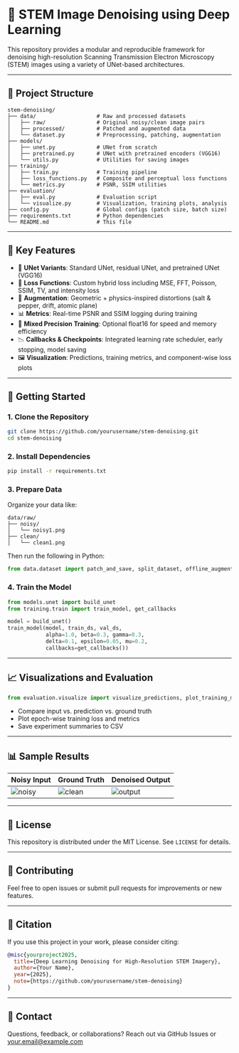 # 🔬 STEM Image Denoising using Deep Learning

This repository provides a modular and reproducible framework for denoising high-resolution Scanning Transmission Electron Microscopy (STEM) images using a variety of UNet-based architectures.

---

## 📁 Project Structure

```
stem-denoising/
├── data/                   # Raw and processed datasets
│   ├── raw/                # Original noisy/clean image pairs
│   ├── processed/          # Patched and augmented data
│   └── dataset.py          # Preprocessing, patching, augmentation
├── models/
│   ├── unet.py             # UNet from scratch
│   ├── pretrained.py       # UNet with pretrained encoders (VGG16)
│   └── utils.py            # Utilities for saving images
├── training/
│   ├── train.py            # Training pipeline
│   ├── loss_functions.py   # Composite and perceptual loss functions
│   └── metrics.py          # PSNR, SSIM utilities
├── evaluation/
│   ├── eval.py             # Evaluation script
│   └── visualize.py        # Visualization, training plots, analysis
├── config.py               # Global configs (patch size, batch size)
├── requirements.txt        # Python dependencies
└── README.md               # This file
```

---

## 🧠 Key Features

- 🔧 **UNet Variants**: Standard UNet, residual UNet, and pretrained UNet (VGG16)
- 🧪 **Loss Functions**: Custom hybrid loss including MSE, FFT, Poisson, SSIM, TV, and intensity loss
- 🔁 **Augmentation**: Geometric + physics-inspired distortions (salt & pepper, drift, atomic plane)
- 📊 **Metrics**: Real-time PSNR and SSIM logging during training
- 🧼 **Mixed Precision Training**: Optional float16 for speed and memory efficiency
- 📉 **Callbacks & Checkpoints**: Integrated learning rate scheduler, early stopping, model saving
- 🖼️ **Visualization**: Predictions, training metrics, and component-wise loss plots

---

## 🚀 Getting Started

### 1. Clone the Repository

```bash
git clone https://github.com/yourusername/stem-denoising.git
cd stem-denoising
```

### 2. Install Dependencies

```bash
pip install -r requirements.txt
```

### 3. Prepare Data

Organize your data like:

```
data/raw/
├── noisy/
│   └── noisy1.png
├── clean/
│   └── clean1.png
```

Then run the following in Python:

```python
from data.dataset import patch_and_save, split_dataset, offline_augmentation
```

### 4. Train the Model

```python
from models.unet import build_unet
from training.train import train_model, get_callbacks

model = build_unet()
train_model(model, train_ds, val_ds,
            alpha=1.0, beta=0.3, gamma=0.3,
            delta=0.1, epsilon=0.05, mu=0.2,
            callbacks=get_callbacks())
```

---

## 📈 Visualizations and Evaluation

```python
from evaluation.visualize import visualize_predictions, plot_training_metrics
```

- Compare input vs. prediction vs. ground truth
- Plot epoch-wise training loss and metrics
- Save experiment summaries to CSV

---

## 📊 Sample Results

| Noisy Input | Ground Truth | Denoised Output |
|-------------|---------------|-----------------|
| ![noisy](samples/noisy.png) | ![clean](samples/clean.png) | ![output](samples/pred.png) |

---

## 📜 License

This repository is distributed under the MIT License. See `LICENSE` for details.

---

## 🤝 Contributing

Feel free to open issues or submit pull requests for improvements or new features.

---

## 🔬 Citation

If you use this project in your work, please consider citing:

```bibtex
@misc{yourproject2025,
  title={Deep Learning Denoising for High-Resolution STEM Imagery},
  author={Your Name},
  year={2025},
  note={https://github.com/yourusername/stem-denoising}
}
```

---

## 🙋 Contact

Questions, feedback, or collaborations? Reach out via GitHub Issues or [your.email@example.com](mailto:your.email@example.com)
